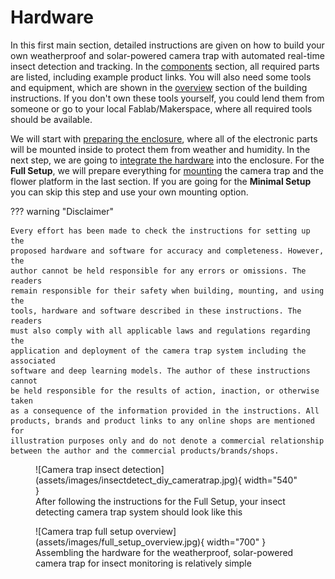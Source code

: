 # Hardware

In this first main section, detailed instructions are given on how to build
your own weatherproof and solar-powered camera trap with automated real-time
insect detection and tracking. In the [components](components.md) section, all
required parts are listed, including example product links. You will also need
some tools and equipment, which are shown in the
[overview](buildinstructions_overview.md) section of the building instructions.
If you don't own these tools yourself, you could lend them from someone or go
to your local Fablab/Makerspace, where all required tools should be available.

We will start with [preparing the enclosure](buildinstructions_enclosure.md),
where all of the electronic parts will be mounted inside to protect them from
weather and humidity. In the next step, we are going to
[integrate the hardware](buildinstructions_hardware.md) into the enclosure. For
the **Full Setup**, we will prepare everything for
[mounting](buildinstructions_mounting.md) the camera trap and the flower
platform in the last section. If you are going for the **Minimal Setup** you
can skip this step and use your own mounting option.

??? warning "Disclaimer"

    Every effort has been made to check the instructions for setting up the
    proposed hardware and software for accuracy and completeness. However, the
    author cannot be held responsible for any errors or omissions. The readers
    remain responsible for their safety when building, mounting, and using the
    tools, hardware and software described in these instructions. The readers
    must also comply with all applicable laws and regulations regarding the
    application and deployment of the camera trap system including the associated
    software and deep learning models. The author of these instructions cannot
    be held responsible for the results of action, inaction, or otherwise taken
    as a consequence of the information provided in the instructions. All
    products, brands and product links to any online shops are mentioned for
    illustration purposes only and do not denote a commercial relationship
    between the author and the commercial products/brands/shops.

<figure markdown>
  ![Camera trap insect detection](assets/images/insectdetect_diy_cameratrap.jpg){ width="540" }
  <figcaption>After following the instructions for the Full Setup, your
              insect detecting camera trap system should look like this</figcaption>
</figure>

<figure markdown>
  ![Camera trap full setup overview](assets/images/full_setup_overview.jpg){ width="700" }
  <figcaption>Assembling the hardware for the weatherproof, solar-powered
              camera trap for insect monitoring is relatively simple</figcaption>
</figure>
